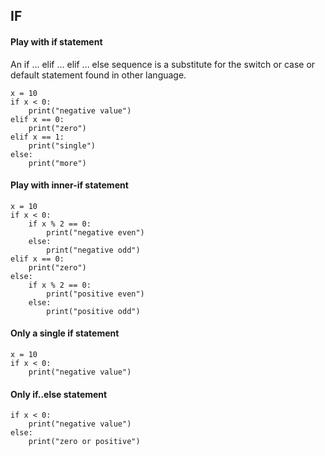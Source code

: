 ## IF

#### Play with if statement

An if ... elif ... elif ... else sequence is a substitute for the switch or case or default statement found in other language.

    x = 10
    if x < 0:
        print("negative value")
    elif x == 0:
        print("zero")
    elif x == 1:
        print("single")
    else:
        print("more")


#### Play with inner-if statement

    x = 10
    if x < 0:
        if x % 2 == 0:
            print("negative even")
        else:
            print("negative odd")
    elif x == 0:
        print("zero")
    else:
        if x % 2 == 0:
            print("positive even")
        else:
            print("positive odd")

#### Only a single if statement

    x = 10
    if x < 0:
        print("negative value")


#### Only if..else statement

    if x < 0:
        print("negative value")
    else:
        print("zero or positive")